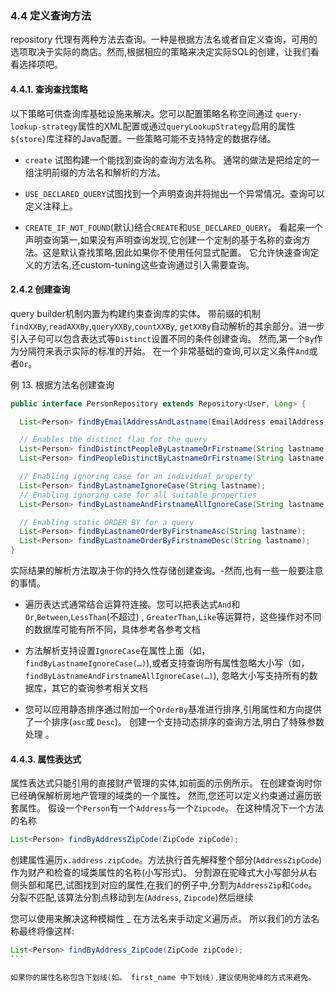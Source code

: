 ### 4.4 定义查询方法
repository 代理有两种方法去查询。一种是根据方法名或者自定义查询，可用的选项取决于实际的商店。然而,根据相应的策略来决定实际SQL的创建，让我们看看选择项吧。

#### 4.4.1. 查询查找策略

以下策略可供查询库基础设施来解决。您可以配置策略名称空间通过 ```query-lookup-strategy```属性的XML配置或通过```queryLookupStrategy```启用的属性```${store}```库注释的Java配置。一些策略可能不支持特定的数据存储。

- ```create``` 试图构建一个能找到查询的查询方法名称。 通常的做法是把给定的一组注明前缀的方法名和解析的方法。

- ```USE_DECLARED_QUERY```试图找到一个声明查询并将抛出一个异常情况。查询可以定义注释上。

- ```CREATE_IF_NOT_FOUND```(默认)结合```CREATE```和```USE_DECLARED_QUERY```。 看起来一个声明查询第一,如果没有声明查询发现,它创建一个定制的基于名称的查询方法。这是默认查找策略,因此如果你不使用任何显式配置。 它允许快速查询定义的方法名,还custom-tuning这些查询通过引入需要查询。

#### 2.4.2  创建查询

query builder机制内置为构建约束查询库的实体。 带前缀的机制```findXXBy```,```readAXXBy```,```queryXXBy```,```countXXBy```, ```getXXBy```自动解析的其余部分。进一步引入子句可以包含表达式等```Distinct```设置不同的条件创建查询。 然而,第一个```By```作为分隔符来表示实际的标准的开始。 在一个非常基础的查询,可以定义条件```And```或者```Or```。

例 13. 根据方法名创建查询

``` java
public interface PersonRepository extends Repository<User, Long> {

  List<Person> findByEmailAddressAndLastname(EmailAddress emailAddress, String lastname);

  // Enables the distinct flag for the query
  List<Person> findDistinctPeopleByLastnameOrFirstname(String lastname, String firstname);
  List<Person> findPeopleDistinctByLastnameOrFirstname(String lastname, String firstname);

  // Enabling ignoring case for an individual property
  List<Person> findByLastnameIgnoreCase(String lastname);
  // Enabling ignoring case for all suitable properties
  List<Person> findByLastnameAndFirstnameAllIgnoreCase(String lastname, String firstname);

  // Enabling static ORDER BY for a query
  List<Person> findByLastnameOrderByFirstnameAsc(String lastname);
  List<Person> findByLastnameOrderByFirstnameDesc(String lastname);
}
```

实际结果的解析方法取决于你的持久性存储创建查询。-然而,也有一些一般要注意的事情。

- 遍历表达式通常结合运算符连接。您可以把表达式```And```和```Or```,```Between```,```LessThan```(不超过) , ```GreaterThan```,```Like```等运算符，这些操作对不同的数据库可能有所不同，具体参考各参考文档

- 方法解析支持设置```IgnoreCase```在属性上面（如，```findByLastnameIgnoreCase(…)```),或者支持查询所有属性忽略大小写（如，```findByLastnameAndFirstnameAllIgnoreCase(…)```), 忽略大小写支持所有的数据库，其它的查询参考相关文档

- 您可以应用静态排序通过附加一个```OrderBy```基准进行排序,引用属性和方向提供了一个排序(```asc```或 ```Desc```)。 创建一个支持动态排序的查询方法,明白了特殊参数处理 。

#### 4.4.3. 属性表达式

属性表达式只能引用的直接财产管理的实体,如前面的示例所示。 在创建查询时你已经确保解析房地产管理的域类的一个属性。 然而,您还可以定义约束通过遍历嵌套属性。 假设一个```Person```有一个```Address```与一个```Zipcode```。 在这种情况下一个方法的名称

``` java
List<Person> findByAddressZipCode(ZipCode zipCode);
```

创建属性遍历```x.address.zipCode```。方法执行首先解释整个部分(```AddressZipCode```)作为财产和检查的域类属性的名称(小写形式)。 分割源在驼峰式大小写部分从右侧头部和尾巴,试图找到对应的属性,在我们的例子中,分割为```AddressZip```和```Code```。 分裂不匹配,该算法分割点移动到左(```Address```, ```Zipcode```)然后继续

您可以使用来解决这种模糊性 _ 在方法名来手动定义遍历点。 所以我们的方法名称最终将像这样:

```` java
List<Person> findByAddress_ZipCode(ZipCode zipCode);
```

如果你的属性名称包含下划线(如。 first_name 中下划线),建议使用驼峰的方式来避免。


























